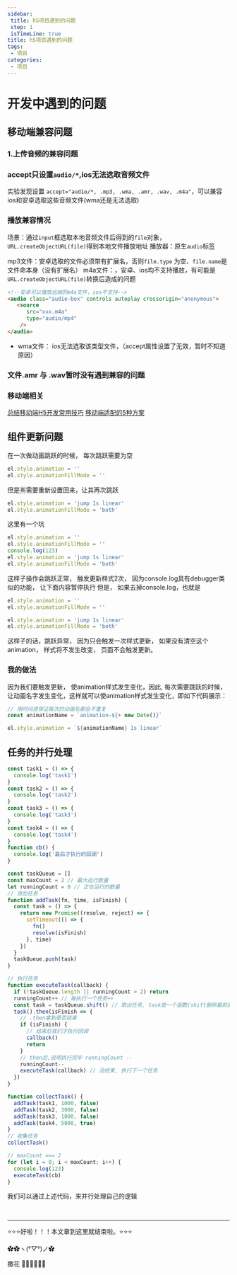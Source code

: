 ```yaml
---
sidebar:
 title: h5项目遇到的问题
 step: 1
 isTimeLine: true
title: h5项目遇到的问题
tags:
 - 项目
categories:
 - 项目
---
```



# 开发中遇到的问题

## 移动端兼容问题

### 1.上传音频的兼容问题
### accept只设置`audio/*`,ios无法选取音频文件
实验发现设置 `accept="audio/*, .mp3, .wma, .amr, .wav, .m4a"`，可以兼容ios和安卓选取这些音频文件(wma还是无法选取)

### 播放兼容情况
场景：通过`input`框选取本地音频文件后得到的`file`对象，`URL.createObjectURL(file)`得到本地文件播放地址
播放器：原生`audio`标签

mp3文件：安卓选取的文件必须带有扩展名，否则`file.type` 为空、`file.name`是文件命本身（没有扩展名）
m4a文件：，安卓、ios均不支持播放，有可能是`URL.createObjectURL(file)`转换后造成的问题
```html
<!--安卓可以播放远端的m4a文件，ios不支持-->
<audio class="audio-box" controls autoplay crossorigin="anonymous">
   <source
      src="xxx.m4a"
      type="audio/mp4"
    />
</audio>
```

- wma文件： ios无法选取该类型文件，（accept属性设置了无效，暂时不知道原因）

### 文件.amr 与 .wav暂时没有遇到兼容的问题
### 移动端相关
[总结移动端H5开发常用技巧](https://juejin.cn/post/6844904066301050893#heading-4)
[移动端适配的5种方案](https://juejin.cn/post/6953091677838344199)

## 组件更新问题
在一次做动画跳跃的时候， 每次跳跃需要为空
```javascript
el.style.animation = ''
el.style.animationFillMode = ''
```
但是🈶需要重新设置回来，让其再次跳跃
```javascript
el.style.animation = 'jump 1s linear'
el.style.animationFillMode = 'both'
```
这里有一个坑
```javascript
el.style.animation = ''
el.style.animationFillMode = ''
console.log(123)
el.style.animation = 'jump 1s linear'
el.style.animationFillMode = 'both'
```
这样子操作会跳跃正常， 触发更新样式2次， 因为console.log具有debugger类似的功能， 让下面内容暂停执行
但是， 如果去掉console.log，也就是
```javascript
el.style.animation = ''
el.style.animationFillMode = ''

el.style.animation = 'jump 1s linear'
el.style.animationFillMode = 'both'
```
这样子的话，跳跃异常， 因为只会触发一次样式更新， 如果没有清空这个animation， 样式将不发生改变， 页面不会触发更新。
### 我的做法
因为我们要触发更新， 使animation样式发生变化，因此, 每次需要跳跃的时候， 让动画名字发生变化，这样就可以使animation样式发生变化，即如下代码展示：
```javascript
// 用时间搓保证每次的动画名都会不重复
const animationName = `animation-${+ new Date()}` 

el.style.animation = `${animationName} 1s linear`
```
## 任务的并行处理
```javascript
const task1 = () => {
  console.log('task1')
}
const task2 = () => {
  console.log('task2')
}
const task3 = () => {
  console.log('task3')
}
const task4 = () => {
  console.log('task4')
}
function cb() {
  console.log('最后才执行的回调')
}

const taskQueue = []
const maxCount = 2 // 最大运行数量
let runningCount = 0 // 正在运行的数量
// 添加任务
function addTask(fn, time, isFinish) {
  const task = () => {
    return new Promise((resolve, reject) => {
      setTimeout(() => {
        fn()
        resolve(isFinish)
      }, time)
    })
  }
  taskQueue.push(task)
}

// 执行任务
function executeTask(callback) {
  if (!taskQueue.length || runningCount > 2) return
  runningCount++ // 每执行一个任务++
  const task = taskQueue.shift() // 取出任务, task是一个函数(shift删除最前面一个, 并返回删除的元素)
  task().then(isFinish => {
    // .then拿到是否结束
    if (isFinish) {
      // 结束后我们才执行回调
      callback()
      return
    }
    // then后,说明执行完毕 runningCount --
    runningCount--
    executeTask(callback) // 没结束, 执行下一个任务
  })
}

function collectTask() {
  addTask(task1, 1000, false)
  addTask(task2, 3000, false)
  addTask(task3, 1000, false)
  addTask(task4, 5000, true)
}
// 收集任务
collectTask()

// maxCount === 2
for (let i = 0; i < maxCount; i++) {
  console.log(123)
  executeTask(cb)
}
```
我们可以通过上述代码，来并行处理自己的逻辑


<br/>
<hr />

⭐️⭐️⭐️好啦！！！本文章到这里就结束啦。⭐️⭐️⭐️

✿✿ヽ(°▽°)ノ✿

撒花 🌸🌸🌸🌸🌸🌸
